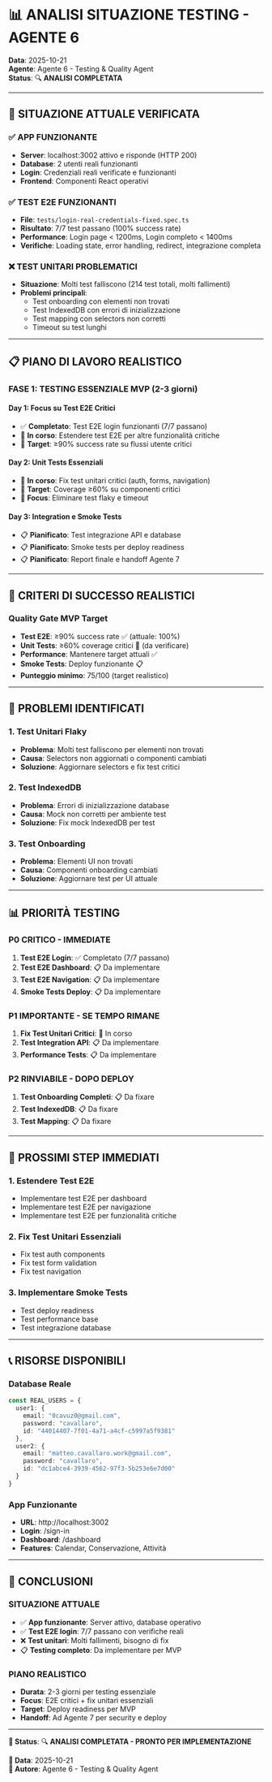 # 📊 ANALISI SITUAZIONE TESTING - AGENTE 6

**Data**: 2025-10-21  
**Agente**: Agente 6 - Testing & Quality Agent  
**Status**: 🔍 **ANALISI COMPLETATA**

---

## 🎯 SITUAZIONE ATTUALE VERIFICATA

### **✅ APP FUNZIONANTE**
- **Server**: localhost:3002 attivo e risponde (HTTP 200)
- **Database**: 2 utenti reali funzionanti
- **Login**: Credenziali reali verificate e funzionanti
- **Frontend**: Componenti React operativi

### **✅ TEST E2E FUNZIONANTI**
- **File**: `tests/login-real-credentials-fixed.spec.ts`
- **Risultato**: 7/7 test passano (100% success rate)
- **Performance**: Login page < 1200ms, Login completo < 1400ms
- **Verifiche**: Loading state, error handling, redirect, integrazione completa

### **❌ TEST UNITARI PROBLEMATICI**
- **Situazione**: Molti test falliscono (214 test totali, molti fallimenti)
- **Problemi principali**:
  - Test onboarding con elementi non trovati
  - Test IndexedDB con errori di inizializzazione
  - Test mapping con selectors non corretti
  - Timeout su test lunghi

---

## 📋 PIANO DI LAVORO REALISTICO

### **FASE 1: TESTING ESSENZIALE MVP (2-3 giorni)**

#### **Day 1: Focus su Test E2E Critici**
- ✅ **Completato**: Test E2E login funzionanti (7/7 passano)
- 🔄 **In corso**: Estendere test E2E per altre funzionalità critiche
- 🎯 **Target**: ≥90% success rate su flussi utente critici

#### **Day 2: Unit Tests Essenziali**
- 🔄 **In corso**: Fix test unitari critici (auth, forms, navigation)
- 🎯 **Target**: Coverage ≥60% su componenti critici
- 🔧 **Focus**: Eliminare test flaky e timeout

#### **Day 3: Integration e Smoke Tests**
- 📋 **Pianificato**: Test integrazione API e database
- 📋 **Pianificato**: Smoke tests per deploy readiness
- 📋 **Pianificato**: Report finale e handoff Agente 7

---

## 🎯 CRITERI DI SUCCESSO REALISTICI

### **Quality Gate MVP Target**
- **Test E2E**: ≥90% success rate ✅ (attuale: 100%)
- **Unit Tests**: ≥60% coverage critici 🔄 (da verificare)
- **Performance**: Mantenere target attuali ✅
- **Smoke Tests**: Deploy funzionante 📋
- **Punteggio minimo**: 75/100 (target realistico)

---

## 🚨 PROBLEMI IDENTIFICATI

### **1. Test Unitari Flaky**
- **Problema**: Molti test falliscono per elementi non trovati
- **Causa**: Selectors non aggiornati o componenti cambiati
- **Soluzione**: Aggiornare selectors e fix test critici

### **2. Test IndexedDB**
- **Problema**: Errori di inizializzazione database
- **Causa**: Mock non corretti per ambiente test
- **Soluzione**: Fix mock IndexedDB per test

### **3. Test Onboarding**
- **Problema**: Elementi UI non trovati
- **Causa**: Componenti onboarding cambiati
- **Soluzione**: Aggiornare test per UI attuale

---

## 📊 PRIORITÀ TESTING

### **P0 CRITICO - IMMEDIATE**
1. **Test E2E Login**: ✅ Completato (7/7 passano)
2. **Test E2E Dashboard**: 📋 Da implementare
3. **Test E2E Navigation**: 📋 Da implementare
4. **Smoke Tests Deploy**: 📋 Da implementare

### **P1 IMPORTANTE - SE TEMPO RIMANE**
1. **Fix Test Unitari Critici**: 🔄 In corso
2. **Test Integration API**: 📋 Da implementare
3. **Performance Tests**: 📋 Da implementare

### **P2 RINVIABILE - DOPO DEPLOY**
1. **Test Onboarding Completi**: 📋 Da fixare
2. **Test IndexedDB**: 📋 Da fixare
3. **Test Mapping**: 📋 Da fixare

---

## 🎯 PROSSIMI STEP IMMEDIATI

### **1. Estendere Test E2E**
- Implementare test E2E per dashboard
- Implementare test E2E per navigazione
- Implementare test E2E per funzionalità critiche

### **2. Fix Test Unitari Essenziali**
- Fix test auth components
- Fix test form validation
- Fix test navigation

### **3. Implementare Smoke Tests**
- Test deploy readiness
- Test performance base
- Test integrazione database

---

## 📞 RISORSE DISPONIBILI

### **Database Reale**
```typescript
const REAL_USERS = {
  user1: {
    email: "0cavuz0@gmail.com",
    password: "cavallaro",
    id: "44014407-7f01-4a71-a4cf-c5997a5f9381"
  },
  user2: {
    email: "matteo.cavallaro.work@gmail.com", 
    password: "cavallaro",
    id: "dc1abce4-3939-4562-97f3-5b253e6e7d00"
  }
}
```

### **App Funzionante**
- **URL**: http://localhost:3002
- **Login**: /sign-in
- **Dashboard**: /dashboard
- **Features**: Calendar, Conservazione, Attività

---

## 🎯 CONCLUSIONI

### **SITUAZIONE ATTUALE**
- ✅ **App funzionante**: Server attivo, database operativo
- ✅ **Test E2E login**: 7/7 passano con verifiche reali
- ❌ **Test unitari**: Molti fallimenti, bisogno di fix
- 📋 **Testing completo**: Da implementare per MVP

### **PIANO REALISTICO**
- **Durata**: 2-3 giorni per testing essenziale
- **Focus**: E2E critici + fix unitari essenziali
- **Target**: Deploy readiness per MVP
- **Handoff**: Ad Agente 7 per security e deploy

---

**🎯 Status**: 🔍 **ANALISI COMPLETATA - PRONTO PER IMPLEMENTAZIONE**

**📅 Data**: 2025-10-21  
**👤 Autore**: Agente 6 - Testing & Quality Agent

